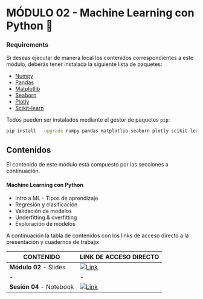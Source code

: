 # MÓDULO 02 - Machine Learning con Python 🤖

### Requirements

Si deseas ejecutar de manera local los contenidos correspondientes a este módulo, deberás tener instalada la siguiente lista de paquetes:

- [Numpy](https://numpy.org/)
- [Pandas](https://pandas.pydata.org/)
- [Matplotlib](https://matplotlib.org/)
- [Seaborn](https://seaborn.pydata.org/)
- [Plotly](https://plotly.com/python/)
- [Scikit-learn](https://scikit-learn.org/stable/)

Todos pueden ser instalados mediante el gestor de paquetes `pip`:

```bash
pip install --upgrade numpy pandas matplotlib seaborn plotly scikit-learn
```

## Contenidos

El contenido de este módulo está compuesto por las secciones a continuación.

#### **Machine Learning con Python**
- Intro a ML - Tipos de aprendizaje
- Regresión y clasificación 
- Validación de modelos
- Underfitting & overfitting
- Exploración de modelos

A continuación la tabla de contenidos con los links de acceso directo a la presentación y cuadernos de trabajo:

| CONTENIDO | LINK DE ACCESO DIRECTO |
| - | - |
| **Módulo 02** - Slides  | [![Link](https://img.shields.io/badge/Link%20a%20contenidos-8A2BE2)](https://docs.google.com/presentation/d/e/2PACX-1vTu6sm87FJ0Np3tYWvHKdoadeXrcoonwaA4gajiso6e8mKG_j4F6wgXRjAT0T9CqXT7tqKuHL3171JD/pub?start=false&loop=false&delayms=3000) |
| - | - |
| **Sesión 04** - Notebook | [![Link](https://img.shields.io/badge/Link%20a%20contenidos-8A2BE2)](/notebooks/session_04.ipynb) |